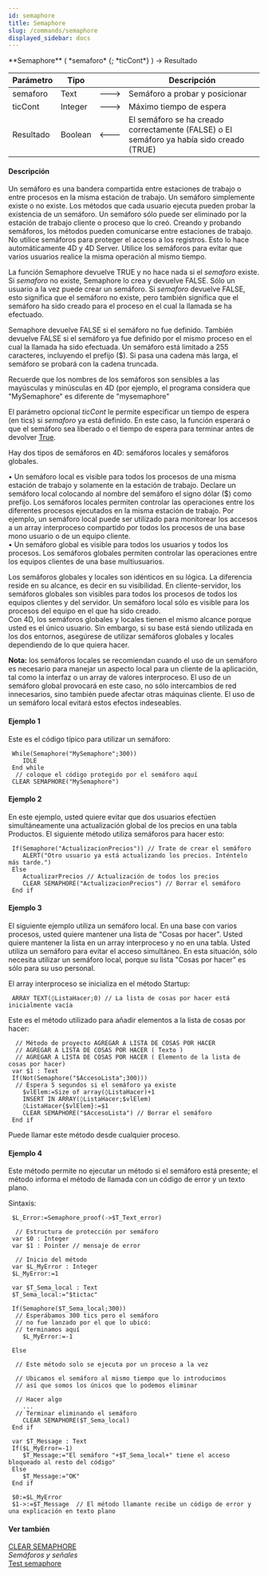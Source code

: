 ```yaml
---
id: semaphore
title: Semaphore
slug: /commands/semaphore
displayed_sidebar: docs
---
```


<!--REF #_command_.Semaphore.Syntax-->**Semaphore** ( *semaforo* {; *ticCont*} ) -> Resultado<!-- END REF-->
<!--REF #_command_.Semaphore.Params-->
| Parámetro | Tipo |  | Descripción |
| --- | --- | --- | --- |
| semaforo | Text | &#x1F852; | Semáforo a probar y posicionar |
| ticCont | Integer | &#x1F852; | Máximo tiempo de espera |
| Resultado | Boolean | &#x1F850; | El semáforo se ha creado correctamente (FALSE) o El semáforo ya había sido creado (TRUE) |

<!-- END REF-->

#### Descripción 

<!--REF #_command_.Semaphore.Summary-->Un semáforo es una bandera compartida entre estaciones de trabajo o entre procesos en la misma estación de trabajo.<!-- END REF--> Un semáforo simplemente existe o no existe. Los métodos que cada usuario ejecuta pueden probar la existencia de un semáforo. Un semáforo sólo puede ser eliminado por la estación de trabajo cliente o proceso que lo creó. Creando y probando semáforos, los métodos pueden comunicarse entre estaciones de trabajo. No utilice semáforos para proteger el acceso a los registros. Esto lo hace automáticamente 4D y 4D Server. Utilice los semáforos para evitar que varios usuarios realice la misma operación al mismo tiempo.

La función Semaphore devuelve TRUE y no hace nada si el *semaforo* existe. Si *semaforo* no existe, Semaphore lo crea y devuelve FALSE. Sólo un usuario a la vez puede crear un semáforo. Si *semaforo* devuelve FALSE, esto significa que el semáforo no existe, pero también significa que el semáforo ha sido creado para el proceso en el cual la llamada se ha efectuado.

Semaphore devuelve FALSE si el semáforo no fue definido. También devuelve FALSE si el semáforo ya fue definido por el mismo proceso en el cual la llamada ha sido efectuada. Un semáforo está limitado a 255 caracteres, incluyendo el prefijo ($). Si pasa una cadena más larga, el semáforo se probará con la cadena truncada.

Recuerde que los nombres de los semáforos son sensibles a las mayúsculas y minúsculas en 4D (por ejemplo, el programa considera que "MySemaphore" es diferente de "mysemaphore"

El parámetro opcional *ticCont* le permite especificar un tiempo de espera (en tics) si *semaforo* ya está definido. En este caso, la función esperará o que el semáforo sea liberado o el tiempo de espera para terminar antes de devolver [True](true.md "True").

Hay dos tipos de semáforos en 4D: semáforos locales y semáforos globales.  
  
• Un semáforo local es visible para todos los procesos de una misma estación de trabajo y solamente en la estación de trabajo. Declare un semáforo local colocando al nombre del semáforo el signo dólar ($) como prefijo. Los semáforos locales permiten controlar las operaciones entre los diferentes procesos ejecutados en la misma estación de trabajo. Por ejemplo, un semáforo local puede ser utilizado para monitorear los accesos a un array interproceso compartido por todos los procesos de una base mono usuario o de un equipo cliente.  
• Un semáforo global es visible para todos los usuarios y todos los procesos. Los semáforos globales permiten controlar las operaciones entre los equipos clientes de una base multiusuarios.

Los semáforos globales y locales son idénticos en su lógica. La diferencia reside en su alcance, es decir en su visibilidad. En cliente-servidor, los semáforos globales son visibles para todos los procesos de todos los equipos clientes y del servidor. Un semáforo local sólo es visible para los procesos del equipo en el que ha sido creado.  
Con 4D, los semáforos globales y locales tienen el mismo alcance porque usted es el único usuario. Sin embargo, si su base está siendo utilizada en los dos entornos, asegúrese de utilizar semáforos globales y locales dependiendo de lo que quiera hacer.

**Nota:** los semáforos locales se recomiendan cuando el uso de un semáforo es necesario para manejar un aspecto local para un cliente de la aplicación, tal como la interfaz o un array de valores interproceso. El uso de un semáforo global provocará en este caso, no sólo intercambios de red innecesarios, sino también puede afectar otras máquinas cliente. El uso de un semáforo local evitará estos efectos indeseables.

#### Ejemplo 1 

Este es el código típico para utilizar un semáforo:

```4d
 While(Semaphore("MySemaphore";300))
    IDLE
 End while
  // coloque el código protegido por el semáforo aquí
 CLEAR SEMAPHORE("MySemaphore")
```

#### Ejemplo 2 

En este ejemplo, usted quiere evitar que dos usuarios efectúen simultáneamente una actualización global de los precios en una tabla Productos. El siguiente método utiliza semáforos para hacer esto:

```4d
 If(Semaphore("ActualizacionPrecios")) // Trate de crear el semáforo
    ALERT("Otro usuario ya está actualizando los precios. Inténtelo más tarde.")
 Else
    ActualizarPrecios // Actualización de todos los precios
    CLEAR SEMAPHORE("ActualizacionPrecios") // Borrar el semáforo
 End if
```

#### Ejemplo 3 

El siguiente ejemplo utiliza un semáforo local. En una base con varios procesos, usted quiere mantener una lista de "Cosas por hacer". Usted quiere mantener la lista en un array interproceso y no en una tabla. Usted utiliza un semáforo para evitar el acceso simultáneo. En esta situación, sólo necesita utilizar un semáforo local, porque su lista "Cosas por hacer" es sólo para su uso personal. 

El array interproceso se inicializa en el método Startup:

```4d
 ARRAY TEXT(◊ListaHacer;0) // La lista de cosas por hacer está inicialmente vacía
```

Este es el método utilizado para añadir elementos a la lista de cosas por hacer:

```4d
  // Método de proyecto AGREGAR A LISTA DE COSAS POR HACER
  // AGREGAR A LISTA DE COSAS POR HACER ( Texto )
  // AGREGAR A LISTA DE COSAS POR HACER ( Elemento de la lista de cosas por hacer)
 var $1 : Text
 If(Not(Semaphore("$AccesoLista";300)))
  // Espera 5 segundos si el semáforo ya existe
    $vlElem:=Size of array(◊ListaHacer)+1
    INSERT IN ARRAY(◊ListaHacer;$vlElem)
    ◊ListaHacer{$vlElem}:=$1
    CLEAR SEMAPHORE("$AccesoLista") // Borrar el semáforo
 End if
```

Puede llamar este método desde cualquier proceso.

#### Ejemplo 4 

Este método permite no ejecutar un método si el semáforo está presente; el método informa el método de llamada con un código de error y un texto plano.

Sintaxis:   

```4d
 $L_Error:=Semaphore_proof(->$T_Text_error)
```

```4d
  // Estructura de protección por semáforo
 var $0 : Integer
 var $1 : Pointer // mensaje de error
 
  // Inicio del método
 var $L_MyError : Integer
 $L_MyError:=1
 
 var $T_Sema_local : Text
 $T_Sema_local:="$tictac"
 
 If(Semaphore($T_Sema_local;300))
  // Esperábamos 300 tics pero el semáforo
  // no fue lanzado por el que lo ubicó:
  // terminamos aquí
    $L_MyError:=-1
 
 Else
 
  // Este método solo se ejecuta por un proceso a la vez
 
  // Ubicamos el semáforo al mismo tiempo que lo introducimos
  // así que somos los únicos que lo podemos eliminar
 
  // Hacer algo
    ...
  // Terminar eliminando el semáforo
    CLEAR SEMAPHORE($T_Sema_local)
 End if
 
 var $T_Message : Text
 If($L_MyError=-1)
    $T_Message:="El semáforo "+$T_Sema_local+" tiene el acceso bloqueado al resto del código"
 Else
    $T_Message:="OK"
 End if
 
 $0:=$L_MyError
 $1->:=$T_Message  // El método llamante recibe un código de error y una explicación en texto plano
```

#### Ver también 

[CLEAR SEMAPHORE](clear-semaphore.md)  
*Semáforos y señales*  
[Test semaphore](test-semaphore.md)  